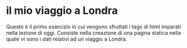 # il mio viaggio a Londra

Questo è il primo esercizio in cui vengono sfruttati i tags di html imparati nella lezione di oggi. Consiste nella creazione di una pagina statica nella quale vi sono i dati relativi ad un viaggio a Londra.